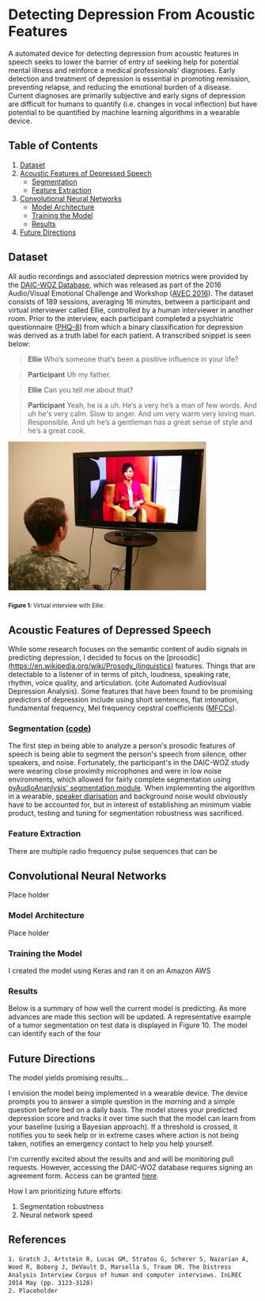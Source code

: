 # Detecting Depression From Acoustic Features
A automated device for detecting depression from acoustic features in speech seeks to lower the barrier of entry of seeking help for potential mental illness and reinforce a medical professionals' diagnoses. Early detection and treatment of depression is essential in promoting remission, preventing relapse, and reducing the emotional burden of a disease. Current diagnoses are primarily subjective and early signs of depression are difficult for humans to quantify (i.e. changes in vocal inflection) but have potential to be quantified by machine learning algorithms in a wearable device.

## Table of Contents
1. [Dataset](#dataset)
2. [Acoustic Features of Depressed Speech](#acoustic-features-of-depressed-speech)
    * [Segmentation](#segmentation-code)
    * [Feature Extraction](#feature-extraction)
3. [Convolutional Neural Networks](#convolutional-neural-networks)
    * [Model Architecture](#model-architecture)
    * [Training the Model](#training-the-model)  
    * [Results](#results)
4. [Future Directions](#future-directions)

## Dataset
All audio recordings and associated depression metrics were provided by the [DAIC-WOZ Database](http://dcapswoz.ict.usc.edu/), which was released as part of the 2016 Audio/Visual Emotional Challenge and Workshop ([AVEC 2016](http://sspnet.eu/avec2016/)). The dataset consists of 189 sessions, averaging 16 minutes, between a participant and virtual interviewer called Ellie, controlled by a human interviewer in another room. Prior to the interview, each participant completed a psychiatric questionnaire ([PHQ-8](http://patienteducation.stanford.edu/research/phq.pdf)) from which a binary classification for depression was derived as a truth label for each patient. A transcribed snippet is seen below:

> **Ellie** Who’s someone that’s been a positive influence in your life?

> **Participant** Uh my father.

> **Ellie** Can you tell me about that?

> **Participant** Yeah, he is a uh. He’s a very he’s a man of few words. And uh he's very calm. Slow to anger. And um very warm very loving man. Responsible. And uh he’s a gentleman has a great sense of style and he’s a great cook.

<img alt="Virtual interview with Ellie" src="images/interview_with_ellie.png" width='400'>

<sub><b>Figure 1: </b> Virtual interview with Ellie. </sub>  

## Acoustic Features of Depressed Speech
While some research focuses on the semantic content of audio signals in predicting depression, I decided to focus on the [prosodic](https://en.wikipedia.org/wiki/Prosody_(linguistics) features. Things that are detectable to a listener of in terms of pitch, loudness, speaking rate, rhythm, voice quality, and articulation. (cite Automated Audiovisual Depression Analysis). Some features that have been found to be promising predictors of depression include using short sentences, flat intonation, fundamental frequency, Mel frequency cepstral coefficients ([MFCCs](https://en.wikipedia.org/wiki/Mel-frequency_cepstrum)).

### Segmentation ([code](https://github.com/kykiefer/depression-detect/blob/master/src/data/remove_silence.py))

The first step in being able to analyze a person's prosodic features of speech is being able to segment the person's speech from silence, other speakers, and noise. Fortunately, the participant's in the DAIC-WOZ study were wearing close proximity microphones and were in low noise environments, which allowed for fairly complete segmentation using [pyAudioAnanlysis' segmentation module](https://github.com/tyiannak/pyAudioAnalysis/wiki/5.-Segmentation). When implementing the algorithm in a wearable, [speaker diarisation](https://en.wikipedia.org/wiki/Speaker_diarisation) and background noise would obviously have to be accounted for, but in interest of establishing an minimum viable product, testing and tuning for segmentation robustness was sacrificed.

### Feature Extraction
There are multiple radio frequency pulse sequences that can be

## Convolutional Neural Networks
Place holder

### Model Architecture
Place holder

### Training the Model
I created the model using Keras and ran it on an Amazon AWS

### Results
Below is a summary of how well the current model is predicting. As more advances are made this section will be updated. A representative example of a tumor segmentation on test data is displayed in Figure 10. The model can identify each of the four

## Future Directions
The model yields promising results...

I envision the model being implemented in a wearable device. The device prompts you to answer a simple question in the morning and a simple question before bed on a daily basis. The model stores your predicted depression score and tracks it over time such that the model can learn from your baseline (using a Bayesian approach). If a threshold is crossed, it notifies you to seek help or in extreme cases where action is not being taken, notifies an emergency contact to help you help yourself.

I'm currently excited about the results and and will be monitoring pull requests. However, accessing the DAIC-WOZ database requires signing an agreement form. Access can be granted [here](http://dcapswoz.ict.usc.edu/).

How I am prioritizing future efforts:
1. Segmentation robustness
2. Neural network speed

## References

    1. Gratch J, Artstein R, Lucas GM, Stratou G, Scherer S, Nazarian A, Wood R, Boberg J, DeVault D, Marsella S, Traum DR. The Distress Analysis Interview Corpus of human and computer interviews. InLREC 2014 May (pp. 3123-3128)
    2. Placeholder

